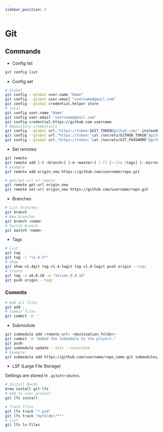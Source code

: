 ```yaml
---
sidebar_position: 3
---
```


# Git

## Commands

- Config list

```Bash
git config list
```

- Config set

```Bash
# Global
git config --global user.name "Name"
git config --global user.email "username@gmail.com"
git config --global credential.helper store
# local
git config user.name "Name"
git config user.email "username@gmail.com"
git config credential.https://github.com username
# Repository credentials
git config --global url."https://token:$GIT_TOKEN@github.com/".insteadOf "https://github.com/"
git config --global url."https://token:`cat /secrets/GITHUB_TOKEN`@github.com/".insteadOf "https://github.com/"
git config --global url."https://token:`cat /secrets/GIT_PASSWORD`@github.com/".insteadOf "https://github.com/"
```

- Set remotes

```Bash
git remote
git remote add [-t <branch>] [-m <master>] [-f] [--[no-]tags] [--mirror=(fetch|push)] <name> <url>
# example
git remote add origin_new https://github.com/username/repo.git

# get/set url of remote
git remote get-url origin_new
git remote set-url origin_new https://github.com/username/repo.git
```

- Branches

```Bash
# List branches
git branch
# New branches
git branch <name>
# Switch branch
git switch <name>
```

- Tags

```bash
# List
git tag
git tag -l "v1.8.5*"
# Show
git show v1.4git tag v1.4-lwgit tag v1.4-lwgit push origin --tags
# Create
git tag -a v0.0.10 -m "Verion 0.0.10"
git push origin --tags
```

### Commits

```Bash
# Add all files
git add .
# Commit files
git commit -m ''
```

- Submodule

```bash
git submodule add <remote_url> <destination_folder>
git commit -m "Added the submodule to the project."
git push
git submodule update --init --recursive
# Example:
git submodule add https://github.com/username/repo_name.git submodules/repo_name
```

- LSF (Large File Storage)

Settings are stored in `.gitattributes`.

```bash
# Install MacOS
brew install git-lfs
# Add to user account
git lfs install
```

```bash
# Track files
git lfs track "*.psd"
git lfs track "myfolder/**"
# List
git lfs ls-files
```
